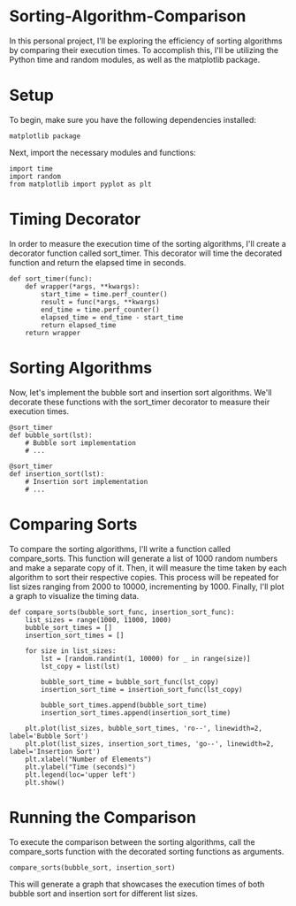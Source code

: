 # Sorting-Algorithm-Comparison

In this personal project, I'll be exploring the efficiency of sorting algorithms by comparing their execution times. To accomplish this, I'll be utilizing the Python time and random modules, as well as the matplotlib package.

# Setup

To begin, make sure you have the following dependencies installed:

    matplotlib package
    
 Next, import the necessary modules and functions:
 
    import time
    import random
    from matplotlib import pyplot as plt

# Timing Decorator

In order to measure the execution time of the sorting algorithms, I'll create a decorator function called sort_timer. This decorator will time the decorated function and return the elapsed time in seconds.

    def sort_timer(func):
        def wrapper(*args, **kwargs):
            start_time = time.perf_counter()
            result = func(*args, **kwargs)
            end_time = time.perf_counter()
            elapsed_time = end_time - start_time
            return elapsed_time
        return wrapper
        
# Sorting Algorithms

Now, let's implement the bubble sort and insertion sort algorithms. We'll decorate these functions with the sort_timer decorator to measure their execution times.

    @sort_timer
    def bubble_sort(lst):
        # Bubble sort implementation
        # ...

    @sort_timer
    def insertion_sort(lst):
        # Insertion sort implementation
        # ...
        
 
# Comparing Sorts
 
To compare the sorting algorithms, I'll write a function called compare_sorts. This function will generate a list of 1000 random numbers and make a separate copy of it. Then, it will measure the time taken by each algorithm to sort their respective copies. This process will be repeated for list sizes ranging from 2000 to 10000, incrementing by 1000. Finally, I'll plot a graph to visualize the timing data.

    def compare_sorts(bubble_sort_func, insertion_sort_func):
        list_sizes = range(1000, 11000, 1000)
        bubble_sort_times = []
        insertion_sort_times = []

        for size in list_sizes:
            lst = [random.randint(1, 10000) for _ in range(size)]
            lst_copy = list(lst)

            bubble_sort_time = bubble_sort_func(lst_copy)
            insertion_sort_time = insertion_sort_func(lst_copy)

            bubble_sort_times.append(bubble_sort_time)
            insertion_sort_times.append(insertion_sort_time)

        plt.plot(list_sizes, bubble_sort_times, 'ro--', linewidth=2, label='Bubble Sort')
        plt.plot(list_sizes, insertion_sort_times, 'go--', linewidth=2, label='Insertion Sort')
        plt.xlabel("Number of Elements")
        plt.ylabel("Time (seconds)")
        plt.legend(loc='upper left')
        plt.show()
    
# Running the Comparison

To execute the comparison between the sorting algorithms, call the compare_sorts function with the decorated sorting functions as arguments.

    compare_sorts(bubble_sort, insertion_sort)

This will generate a graph that showcases the execution times of both bubble sort and insertion sort for different list sizes.

